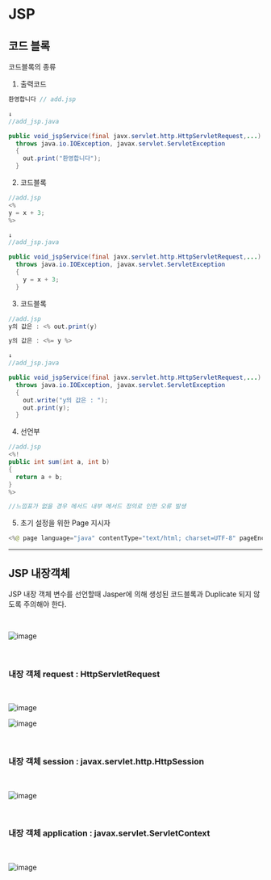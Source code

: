 # JSP

## 코드 블록
코드블록의 종류
1. 출력코드
```java
환영합니다 // add.jsp

↓
//add_jsp.java

public void_jspService(final javx.servlet.http.HttpServletRequest,...)
  throws java.io.IOException, javax.servlet.ServletException
  {
    out.print("환영합니다");
  }
```
2. 코드블록
```java
//add.jsp
<%
y = x + 3; 
%>

↓
//add_jsp.java

public void_jspService(final javx.servlet.http.HttpServletRequest,...)
  throws java.io.IOException, javax.servlet.ServletException
  {
    y = x + 3;
  }
```
3. 코드블록
```java
//add.jsp
y의 값은 : <% out.print(y) 

y의 값은 : <%= y %> 

↓
//add_jsp.java

public void_jspService(final javx.servlet.http.HttpServletRequest,...)
  throws java.io.IOException, javax.servlet.ServletException
  {
    out.write("y의 값은 : ");
    out.print(y);
  }
```


4. 선언부
```java
//add.jsp
<%!
public int sum(int a, int b)
{
  return a + b;
}
%>

//느낌표가 없을 경우 메서드 내부 메서드 정의로 인한 오류 발생
```

5. 초기 설정을 위한 Page 지시자
```java
<%@ page language="java" contentType="text/html; charset=UTF-8" pageEncoding="UTF-8" %>

```

***

## JSP 내장객체
JSP 내장 객체
변수를 선언할때 Jasper에 의해 생성된 코드블록과 Duplicate 되지 않도록 주의해야 한다.

<br>

![image](https://user-images.githubusercontent.com/62749021/204281070-5ce70eb3-6904-41f1-be28-50883e13a95c.png)

<br>

### 내장 객체 request : HttpServletRequest
<br>

![image](https://user-images.githubusercontent.com/62749021/204281525-0838f3ea-c9a7-4b93-828a-d0efac5454c2.png)

![image](https://user-images.githubusercontent.com/62749021/204281758-83285c77-89bd-43d5-b792-b54d099d9e87.png)

<br>

### 내장 객체 session : javax.servlet.http.HttpSession
<br>

![image](https://user-images.githubusercontent.com/62749021/204282014-d2ffaffd-a85d-4585-bedf-2a8d59a37832.png)

<br>

### 내장 객체 application : javax.servlet.ServletContext
<br>

![image](https://user-images.githubusercontent.com/62749021/204282128-2a451299-9e83-48de-8bd8-e4d788faf93c.png)
